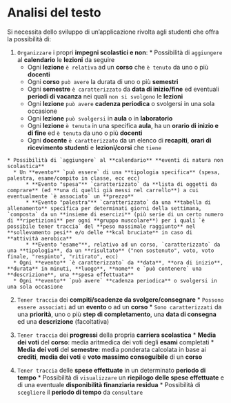 Analisi del testo
===
Si necessita dello sviluppo di un’applicazione rivolta agli studenti che offra la possibilità di:

  1. `Organizzare` i propri **impegni scolastici e non**:
    * Possibilità di `aggiungere` al **calendario** le **lezioni** da seguire
      * Ogni **lezione** `è relativa` ad un **corso** che `è tenuto` da uno o più **docenti**
      * Ogni **corso** `può avere` la durata di uno o più **semestri**
      * Ogni **semestre** `è caratterizzato` da **data di inizio/fine** ed eventuali **periodi di vacanza** nei quali `non si svolgono` le **lezioni**
      * Ogni **lezione** `può avere` **cadenza periodica** o svolgersi in una sola occasione
      * Ogni **lezione** `può svolgersi` in **aula** o in **laboratorio**
      * Ogni **lezione** `è tenuta` in una specifica **aula**, ha un **orario di inizio e di fine** ed `è tenuta` da uno o più **docenti**
      * Ogni **docente** `è caratterizzato` da un elenco di **recapiti**, **orari di ricevimento studenti** e **lezioni/corsi** che `tiene`
      
    * Possibilità di `aggiungere` al **calendario** **eventi di natura non scolastica**
      * Un **evento** `può essere` di una **tipologia specifica** (spesa, palestra, esame/compito in classe, ecc ecc)
          * **Evento "spesa"** `caratterizzato` da **lista di oggetti da comprare** (ed **una di quelli già messi nel carrello**) a cui eventualmente `è associato` un **prezzo**
          * **Evento "palestra"** `caratterizzato` da una **tabella di allenamento** specifica per determinati giorni della settimana, `composta` da un **insieme di esercizi** (più serie di un certo numero di **ripetizioni** per ogni **gruppo muscolare**) per i quali `è possibile tener traccia` del **peso massimale raggiunto** nel **sollevamento pesi** e/o delle **kcal bruciate** in caso di **attività aerobica**
          * **Evento "esame"**, relativo ad un corso, `caratterizzato` da una **tipologia**, da un **risultato** ("non sostenuto", voto, voto finale, "respinto", "ritirato", ecc)
      * Ogni **evento** `è caratterizzato` da **data**, **ora di inizio**, **durata** in minuti, **luogo**, **nome** e `può contenere` una **descrizione**, una **spesa effettuata**
      * Ogni **evento** `può avere` **cadenza periodica** o svolgersi in una sola occasione
      

  2. `Tener traccia` dei **compiti/scadenze da svolgere/consegnare**
    * `Possono essere associati` ad un **evento** o ad un **corso**
    * `Sono caratterizzati` da una **priorità**, uno o più **step di completamento**, una **data di consegna** ed una **descrizione** (facoltativa)
    
    
  3. `Tener traccia` dei **progressi** della propria **carriera scolastica**
    * **Media dei voti** del **corso**: media aritmedica dei voti degli **esami** completati 
    * **Media dei voti** del **semestre**: media ponderata calcolata in base ai **crediti**, **media dei voti** e **voto massimo conseguibile** di un **corso**
    
    
  4. `Tener traccia` delle **spese effettuate** in un determinato **periodo di tempo**
    * Possibilità di `visualizzare` un **riepilogo delle spese effettuate** e di una eventuale **disponibilità finanziaria residua**
    * Possibilità di `scegliere` il **periodo di tempo** da `consultare`